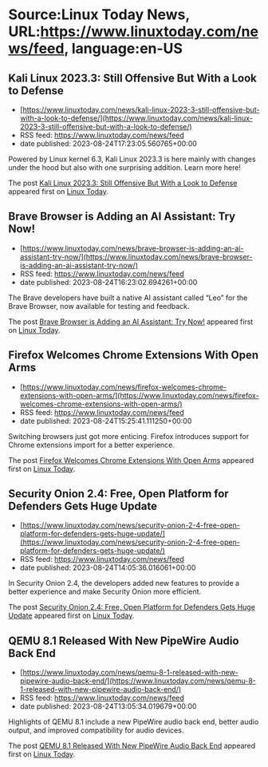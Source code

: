 # Source:Linux Today News, URL:https://www.linuxtoday.com/news/feed, language:en-US

## Kali Linux 2023.3: Still Offensive But With a Look to Defense
 - [https://www.linuxtoday.com/news/kali-linux-2023-3-still-offensive-but-with-a-look-to-defense/](https://www.linuxtoday.com/news/kali-linux-2023-3-still-offensive-but-with-a-look-to-defense/)
 - RSS feed: https://www.linuxtoday.com/news/feed
 - date published: 2023-08-24T17:23:05.560765+00:00

<p>Powered by Linux kernel 6.3, Kali Linux 2023.3 is here mainly with changes under the hood but also with one surprising addition. Learn more here!</p>
<p>The post <a href="https://www.linuxtoday.com/news/kali-linux-2023-3-still-offensive-but-with-a-look-to-defense/" rel="nofollow">Kali Linux 2023.3: Still Offensive But With a Look to Defense</a> appeared first on <a href="https://www.linuxtoday.com" rel="nofollow">Linux Today</a>.</p>

## Brave Browser is Adding an AI Assistant: Try Now!
 - [https://www.linuxtoday.com/news/brave-browser-is-adding-an-ai-assistant-try-now/](https://www.linuxtoday.com/news/brave-browser-is-adding-an-ai-assistant-try-now/)
 - RSS feed: https://www.linuxtoday.com/news/feed
 - date published: 2023-08-24T16:23:02.694261+00:00

<p>The Brave developers have built a native AI assistant called &#8220;Leo&#8221; for the Brave Browser, now available for testing and feedback.</p>
<p>The post <a href="https://www.linuxtoday.com/news/brave-browser-is-adding-an-ai-assistant-try-now/" rel="nofollow">Brave Browser is Adding an AI Assistant: Try Now!</a> appeared first on <a href="https://www.linuxtoday.com" rel="nofollow">Linux Today</a>.</p>

## Firefox Welcomes Chrome Extensions With Open Arms
 - [https://www.linuxtoday.com/news/firefox-welcomes-chrome-extensions-with-open-arms/](https://www.linuxtoday.com/news/firefox-welcomes-chrome-extensions-with-open-arms/)
 - RSS feed: https://www.linuxtoday.com/news/feed
 - date published: 2023-08-24T15:25:41.111250+00:00

<p>Switching browsers just got more enticing. Firefox introduces support for Chrome extensions import for a better experience.</p>
<p>The post <a href="https://www.linuxtoday.com/news/firefox-welcomes-chrome-extensions-with-open-arms/" rel="nofollow">Firefox Welcomes Chrome Extensions With Open Arms</a> appeared first on <a href="https://www.linuxtoday.com" rel="nofollow">Linux Today</a>.</p>

## Security Onion 2.4: Free, Open Platform for Defenders Gets Huge Update
 - [https://www.linuxtoday.com/news/security-onion-2-4-free-open-platform-for-defenders-gets-huge-update/](https://www.linuxtoday.com/news/security-onion-2-4-free-open-platform-for-defenders-gets-huge-update/)
 - RSS feed: https://www.linuxtoday.com/news/feed
 - date published: 2023-08-24T14:05:36.016061+00:00

<p>In Security Onion 2.4, the developers added new features to provide a better experience and make Security Onion more efficient.</p>
<p>The post <a href="https://www.linuxtoday.com/news/security-onion-2-4-free-open-platform-for-defenders-gets-huge-update/" rel="nofollow">Security Onion 2.4: Free, Open Platform for Defenders Gets Huge Update</a> appeared first on <a href="https://www.linuxtoday.com" rel="nofollow">Linux Today</a>.</p>

## QEMU 8.1 Released With New PipeWire Audio Back End
 - [https://www.linuxtoday.com/news/qemu-8-1-released-with-new-pipewire-audio-back-end/](https://www.linuxtoday.com/news/qemu-8-1-released-with-new-pipewire-audio-back-end/)
 - RSS feed: https://www.linuxtoday.com/news/feed
 - date published: 2023-08-24T13:05:34.019679+00:00

<p>Highlights of QEMU 8.1 include a new PipeWire audio back end, better audio output, and improved compatibility for audio devices.</p>
<p>The post <a href="https://www.linuxtoday.com/news/qemu-8-1-released-with-new-pipewire-audio-back-end/" rel="nofollow">QEMU 8.1 Released With New PipeWire Audio Back End</a> appeared first on <a href="https://www.linuxtoday.com" rel="nofollow">Linux Today</a>.</p>

